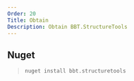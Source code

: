 ```yaml
---
Order: 20
Title: Obtain
Description: Obtain BBT.StructureTools
---
```


## Nuget

> `nuget install bbt.structuretools`
